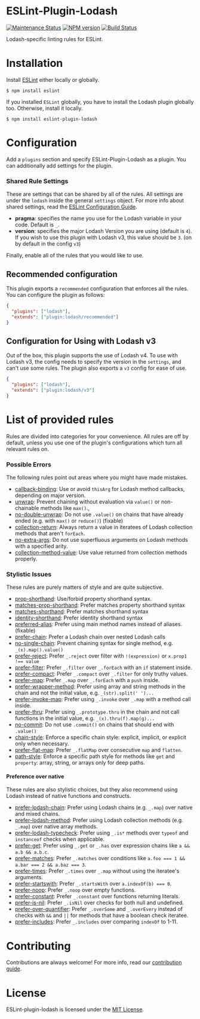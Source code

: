 ESLint-Plugin-Lodash
===================

[![Maintenance Status][status-image]][status-url] [![NPM version][npm-image]][npm-url] [![Build Status][travis-image]][travis-url]

Lodash-specific linting rules for ESLint.

# Installation

Install [ESLint](https://www.github.com/eslint/eslint) either locally or globally.

    $ npm install eslint

If you installed `ESLint` globally, you have to install the Lodash plugin globally too. Otherwise, install it locally.

    $ npm install eslint-plugin-lodash

# Configuration

Add a `plugins` section and specify ESLint-Plugin-Lodash as a plugin.
You can additionally add settings for the plugin.

### Shared Rule Settings
These are settings that can be shared by all of the rules. All settings are under the `lodash` inside the general `settings` object. For more info about shared settings, read the [ESLint Configuration Guide](http://eslint.org/docs/user-guide/configuring#adding-shared-settings).

* __pragma__: specifies the name you use for the Lodash variable in your code. Default is `_`.
* __version__: specifies the major Lodash Version you are using (default is `4`).
If you wish to use this plugin with Lodash v3, this value should be `3`. (on by default in the config `v3`)


Finally, enable all of the rules that you would like to use.
## Recommended configuration
This plugin exports a `recommended` configuration that enforces all the rules. You can configure the plugin as follows:

```json
{
  "plugins": ["lodash"],
  "extends": ["plugin:lodash/recommended"]
}
```
## Configuration for Using with Lodash v3
Out of the box, this plugin supports the use of Lodash v4. To use with Lodash v3, the config needs to specify the version in the `settings`, and can't use some rules.
The plugin also exports a `v3` config for ease of use.

```json
{
  "plugins": ["lodash"],
  "extends": ["plugin:lodash/v3"]
}
```

# List of provided rules
Rules are divided into categories for your convenience. All rules are off by default, unless you use one of the plugin's configurations which turn all relevant rules on.
### Possible Errors
The following rules point out areas where you might have made mistakes.

* [callback-binding](docs/rules/callback-binding.md): Use or avoid `thisArg` for Lodash method callbacks, depending on major version.
* [unwrap](docs/rules/unwrap.md): Prevent chaining without evaluation via `value()` or non-chainable methods like `max()`.,
* [no-double-unwrap](docs/rules/no-double-unwrap.md): Do not use `.value()` on chains that have already ended (e.g. with `max()` or `reduce()`) (fixable)
* [collection-return](docs/rules/collection-return.md): Always return a value in iteratees of Lodash collection methods that aren't `forEach`.
* [no-extra-args](docs/rules/no-extra-args.md): Do not use superfluous arguments on Lodash methods with a specified arity.
* [collection-method-value](docs/rules/collection-method-value.md): Use value returned from collection methods properly.

### Stylistic Issues
These rules are purely matters of style and are quite subjective.
* [prop-shorthand](docs/rules/prop-shorthand.md): Use/forbid property shorthand syntax.
* [matches-prop-shorthand](docs/rules/matches-prop-shorthand.md): Prefer matches property shorthand syntax
* [matches-shorthand](docs/rules/matches-shorthand.md): Prefer matches shorthand syntax
* [identity-shorthand](docs/rules/identity-shorthand.md): Prefer identity shorthand syntax
* [preferred-alias](docs/rules/preferred-alias.md): Prefer using main method names instead of aliases. (fixable)
* [prefer-chain](docs/rules/prefer-chain.md): Prefer a Lodash chain over nested Lodash calls
* [no-single-chain](docs/rules/no-single-chain.md): Prevent chaining syntax for single method, e.g. `_(x).map().value()`
* [prefer-reject](docs/rules/prefer-reject.md): Prefer `_.reject` over filter with `!(expression)` or `x.prop1 !== value`
* [prefer-filter](docs/rules/prefer-filter.md): Prefer `_.filter` over `_.forEach` with an `if` statement inside.
* [prefer-compact](docs/rules/prefer-compact.md): Prefer `_.compact` over `_.filter` for only truthy values.
* [prefer-map](docs/rules/prefer-map.md): Prefer `_.map` over `_.forEach` with a `push` inside.
* [prefer-wrapper-method](docs/rules/prefer-wrapper-method.md): Prefer using array and string methods in the chain and not the initial value, e.g. `_(str).split(' ')...`
* [prefer-invoke-map](docs/rules/prefer-invoke-map.md): Prefer using `_.invoke` over `_.map` with a method call inside.
* [prefer-thru](docs/rules/prefer-thru.md): Prefer using `_.prototype.thru` in the chain and not call functions in the initial value, e.g. `_(x).thru(f).map(g)...`
* [no-commit](docs/rules/no-commit.md): Do not use `.commit()` on chains that should end with `.value()`
* [chain-style](docs/rules/chain-style.md): Enforce a specific chain style: explicit, implicit, or explicit only when necessary.
* [prefer-flat-map](docs/rules/prefer-flat-map.md): Prefer `_.flatMap` over consecutive `map` and `flatten`.
* [path-style](docs/rules/path-style.md): Enforce a specific path style for methods like `get` and `property`: array, string, or arrays only for deep paths.

#### Preference over native
These rules are also stylistic choices, but they also recommend using Lodash instead of native functions and constructs.
* [prefer-lodash-chain](docs/rules/prefer-lodash-chain.md): Prefer using Lodash chains (e.g. `_.map`) over native and mixed chains.
* [prefer-lodash-method](docs/rules/prefer-lodash-method.md): Prefer using Lodash collection methods (e.g. `_.map`) over native array methods.
* [prefer-lodash-typecheck](docs/rules/prefer-lodash-typecheck.md): Prefer using `_.is*` methods over `typeof` and `instanceof` checks when applicable.
* [prefer-get](docs/rules/prefer-get.md): Prefer using `_.get` or `_.has` over expression chains like `a && a.b && a.b.c`.
* [prefer-matches](docs/rules/prefer-matches.md): Prefer `_.matches` over conditions like `a.foo === 1 && a.bar === 2 && a.baz === 3`.
* [prefer-times](docs/rules/prefer-times.md): Prefer `_.times` over `_.map` without using the iteratee's arguments.
* [prefer-startswith](docs/rules/prefer-startswith.md): Prefer `_.startsWith` over `a.indexOf(b) === 0`.
* [prefer-noop](docs/rules/prefer-noop.md): Prefer `_.noop` over empty functions.
* [prefer-constant](docs/rules/prefer-constant.md): Prefer `_.constant` over functions returning literals.
* [prefer-is-nil](docs/rules/prefer-is-nil.md): Prefer `_.isNil` over checks for both null and undefined.
* [prefer-over-quantifier](docs/rules/prefer-over-quantifier.md): Prefer `_.overSome` and `_.overEvery` instead of checks with `&&` and `||` for methods that have a boolean check iteratee.
* [prefer-includes](docs/rules/perfer-includes.md): Prefer `_.includes` over comparing `indexOf` to 1-11.

# Contributing
Contributions are always welcome! For more info, read our [contribution guide](.github/CONTRIBUTING.md).

# License

ESLint-plugin-lodash is licensed under the [MIT License](http://www.opensource.org/licenses/mit-license.php).

[npm-url]: https://npmjs.org/package/eslint-plugin-lodash
[npm-image]: http://img.shields.io/npm/v/eslint-plugin-lodash.svg?style=flat-square

[travis-url]: https://travis-ci.org/wix/eslint-plugin-lodash3
[travis-image]: http://img.shields.io/travis/wix/eslint-plugin-lodash3/master.svg?style=flat-square

[deps-url]: https://david-dm.org/wix/eslint-plugin-lodash
[deps-image]: https://img.shields.io/david/dev/wix/eslint-plugin-lodash.svg?style=flat-square


[status-url]: https://github.com/wix/eslint-plugin-lodash/pulse
[status-image]: http://img.shields.io/badge/status-maintained-brightgreen.svg?style=flat-square
